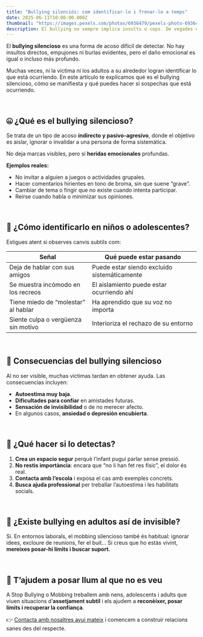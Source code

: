 ```yaml
---
title: "Bullying silenciós: com identificar-lo i frenar-lo a temps"
date: 2025-06-11T10:00:00.000Z
thumbnail: "https://images.pexels.com/photos/6936479/pexels-photo-6936479.jpeg?auto=compress&cs=tinysrgb"
description: El bullying no sempre implica insults o cops. De vegades és subtil, invisible i encara més nociu. Descobreix com detectar l'assetjament silenciós abans que sigui tard.
---
```


El **bullying silencioso** es una forma de acoso difícil de detectar. No hay insultos directos, empujones ni burlas evidentes, pero el daño emocional es igual o incluso más profundo.

Muchas veces, ni la víctima ni los adultos a su alrededor logran identificar lo que está ocurriendo. En este artículo te explicamos qué es el bullying silencioso, cómo se manifiesta y qué puedes hacer si sospechas que está ocurriendo.

&nbsp;

## 🤐 ¿Qué es el bullying silencioso?

Se trata de un tipo de acoso **indirecto y pasivo-agresivo**, donde el objetivo es aislar, ignorar o invalidar a una persona de forma sistemática.

No deja marcas visibles, pero sí **heridas emocionales** profundas.

**Ejemplos reales:**

- No invitar a alguien a juegos o actividades grupales.
- Hacer comentarios hirientes en tono de broma, sin que suene “grave”.
- Cambiar de tema o fingir que no existe cuando intenta participar.
- Reírse cuando habla o minimizar sus opiniones.

&nbsp;

## 🧭 ¿Cómo identificarlo en niños o adolescentes?

Estigues atent si observes canvis subtils com:

| Señal | Qué puede estar pasando |
|-------|--------------------------|
| Deja de hablar con sus amigos | Puede estar siendo excluido sistemáticamente |
| Se muestra incómodo en los recreos | El aislamiento puede estar ocurriendo ahí |
| Tiene miedo de “molestar” al hablar | Ha aprendido que su voz no importa |
| Siente culpa o vergüenza sin motivo | Interioriza el rechazo de su entorno |

&nbsp;

## 🧠 Consecuencias del bullying silencioso

Al no ser visible, muchas víctimas tardan en obtener ayuda. Las consecuencias incluyen:

- **Autoestima muy baja**.
- **Dificultades para confiar** en amistades futuras.
- **Sensación de invisibilidad** o de no merecer afecto.
- En algunos casos, **ansiedad o depresión encubierta**.

&nbsp;

## 🛑 ¿Qué hacer si lo detectas?

1. **Crea un espacio segur** perquè l’infant pugui parlar sense pressió.
2. **No restis importància**: encara que “no li han fet res físic”, el dolor és real.
3. **Contacta amb l’escola** i exposa el cas amb exemples concrets.
4. **Busca ajuda professional** per treballar l’autoestima i les habilitats socials.

&nbsp;

## 💬 ¿Existe bullying en adultos así de invisible?

Sí. En entornos laborals, el mobbing silencioso també és habitual: ignorar idees, excloure de reunions, fer el buit… Si creus que ho estàs vivint, **mereixes posar-hi límits i buscar suport.**

&nbsp;

## 🤝 T’ajudem a posar llum al que no es veu

A Stop Bullying o Mobbing treballem amb nens, adolescents i adults que viuen situacions d’**assetjament subtil** i els ajudem a **reconèixer, posar límits i recuperar la confiança**.

👉 [Contacta amb nosaltres avui mateix](/contacte) i comencem a construir relacions sanes des del respecte.

